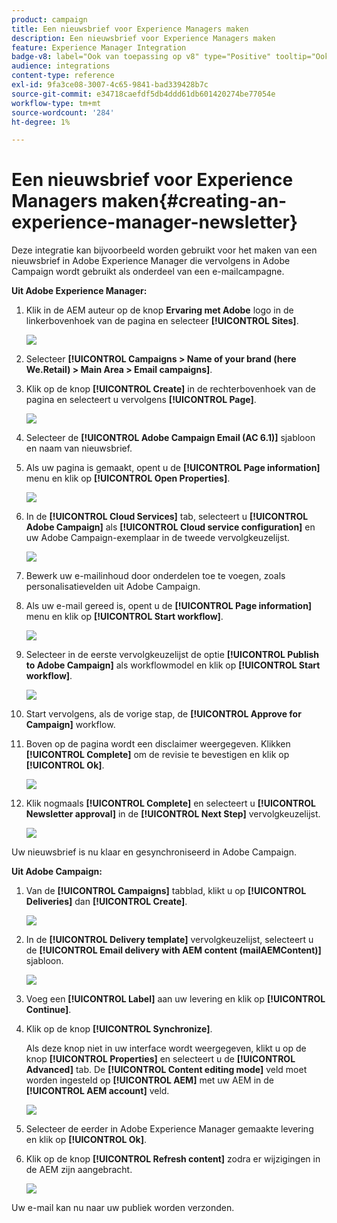 ```yaml
---
product: campaign
title: Een nieuwsbrief voor Experience Managers maken
description: Een nieuwsbrief voor Experience Managers maken
feature: Experience Manager Integration
badge-v8: label="Ook van toepassing op v8" type="Positive" tooltip="Ook van toepassing op campagne v8"
audience: integrations
content-type: reference
exl-id: 9fa3ce08-3007-4c65-9841-bad339428b7c
source-git-commit: e34718caefdf5db4ddd61db601420274be77054e
workflow-type: tm+mt
source-wordcount: '284'
ht-degree: 1%

---
```


# Een nieuwsbrief voor Experience Managers maken{#creating-an-experience-manager-newsletter}



Deze integratie kan bijvoorbeeld worden gebruikt voor het maken van een nieuwsbrief in Adobe Experience Manager die vervolgens in Adobe Campaign wordt gebruikt als onderdeel van een e-mailcampagne.

**Uit Adobe Experience Manager:**

1. Klik in de AEM auteur op de knop **Ervaring met Adobe** logo in de linkerbovenhoek van de pagina en selecteer **[!UICONTROL Sites]**.

   ![](assets/aem_uc_1.png)

1. Selecteer **[!UICONTROL Campaigns > Name of your brand (here We.Retail) > Main Area > Email campaigns]**.
1. Klik op de knop **[!UICONTROL Create]** in de rechterbovenhoek van de pagina en selecteert u vervolgens **[!UICONTROL Page]**.

   ![](assets/aem_uc_2.png)

1. Selecteer de **[!UICONTROL Adobe Campaign Email (AC 6.1)]** sjabloon en naam van nieuwsbrief.
1. Als uw pagina is gemaakt, opent u de **[!UICONTROL Page information]** menu en klik op **[!UICONTROL Open Properties]**.

   ![](assets/aem_uc_3.png)

1. In de **[!UICONTROL Cloud Services]** tab, selecteert u **[!UICONTROL Adobe Campaign]** als **[!UICONTROL Cloud service configuration]** en uw Adobe Campaign-exemplaar in de tweede vervolgkeuzelijst.

   ![](assets/aem_uc_4.png)

1. Bewerk uw e-mailinhoud door onderdelen toe te voegen, zoals personalisatievelden uit Adobe Campaign.
1. Als uw e-mail gereed is, opent u de **[!UICONTROL Page information]** menu en klik op **[!UICONTROL Start workflow]**.

   ![](assets/aem_uc_5.png)

1. Selecteer in de eerste vervolgkeuzelijst de optie **[!UICONTROL Publish to Adobe Campaign]** als workflowmodel en klik op **[!UICONTROL Start workflow]**.

   ![](assets/aem_uc_6.png)

1. Start vervolgens, als de vorige stap, de **[!UICONTROL Approve for Campaign]** workflow.
1. Boven op de pagina wordt een disclaimer weergegeven. Klikken **[!UICONTROL Complete]** om de revisie te bevestigen en klik op **[!UICONTROL Ok]**.

   ![](assets/aem_uc_7.png)

1. Klik nogmaals **[!UICONTROL Complete]** en selecteert u **[!UICONTROL Newsletter approval]** in de **[!UICONTROL Next Step]** vervolgkeuzelijst.

   ![](assets/aem_uc_8.png)

Uw nieuwsbrief is nu klaar en gesynchroniseerd in Adobe Campaign.

**Uit Adobe Campaign:**

1. Van de **[!UICONTROL Campaigns]** tabblad, klikt u op **[!UICONTROL Deliveries]** dan **[!UICONTROL Create]**.

   ![](assets/aem_uc_9.png)

1. In de **[!UICONTROL Delivery template]** vervolgkeuzelijst, selecteert u de **[!UICONTROL Email delivery with AEM content (mailAEMContent)]** sjabloon.

   ![](assets/aem_uc_10.png)

1. Voeg een **[!UICONTROL Label]** aan uw levering en klik op **[!UICONTROL Continue]**.
1. Klik op de knop **[!UICONTROL Synchronize]**.

   Als deze knop niet in uw interface wordt weergegeven, klikt u op de knop **[!UICONTROL Properties]** en selecteert u de **[!UICONTROL Advanced]** tab. De **[!UICONTROL Content editing mode]** veld moet worden ingesteld op **[!UICONTROL AEM]** met uw AEM in de **[!UICONTROL AEM account]** veld.

   ![](assets/aem_uc_11.png)

1. Selecteer de eerder in Adobe Experience Manager gemaakte levering en klik op **[!UICONTROL Ok]**.
1. Klik op de knop **[!UICONTROL Refresh content]** zodra er wijzigingen in de AEM zijn aangebracht.

   ![](assets/aem_uc_12.png)

Uw e-mail kan nu naar uw publiek worden verzonden.
